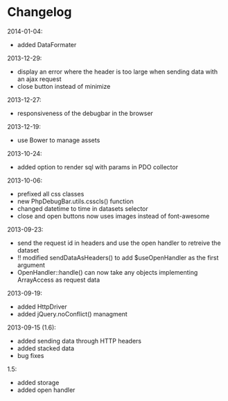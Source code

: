# Changelog

2014-01-04:

 - added DataFormater

2013-12-29:

 - display an error where the header is too large when sending data with an ajax request
 - close button instead of minimize

2013-12-27:

 - responsiveness of the debugbar in the browser

2013-12-19:

 - use Bower to manage assets

2013-10-24:

 - added option to render sql with params in PDO collector

2013-10-06:

 - prefixed all css classes
 - new PhpDebugBar.utils.csscls() function
 - changed datetime to time in datasets selector
 - close and open buttons now uses images instead of font-awesome

2013-09-23:

 - send the request id in headers and use the open handler to retreive the dataset
 - !! modified sendDataAsHeaders() to add $useOpenHandler as the first argument
 - OpenHandler::handle() can now take any objects implementing ArrayAccess as request data

2013-09-19:

 - added HttpDriver
 - added jQuery.noConflict() managment

2013-09-15 (1.6):

 - added sending data through HTTP headers
 - added stacked data
 - bug fixes

1.5:

 - added storage
 - added open handler
